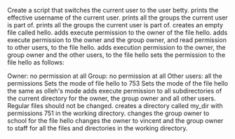 Create a script that switches the current user to the user betty.
prints the effective username of the current user.
prints all the groups the current user is part of.
prints all the groups the current user is part of.
creates an empty file called hello.
adds execute permission to the owner of the file hello.
adds execute permission to the owner and the group owner, and read permission to other users, to the file hello.
 adds execution permission to the owner, the group owner and the other users, to the file hello
sets the permission to the file hello as follows:

Owner: no permission at all
Group: no permission at all
Other users: all the permissions
Sets the mode of file hello to 753
Sets the mode of the file hello the same as olleh's mode
adds execute permission to all subdirectories of the current directory for the owner, the group owner and all other users. Regular files should not be changed.
creates a directory called my_dir with permissions 751 in the working directory.
changes the group owner to school for the file hello
changes the owner to vincent and the group owner to staff for all the files and directories in the working directory.
